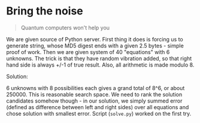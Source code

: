 # Bring the noise
> Quantum computers won't help you

We are given source of Python server. First thing it does is forcing us to generate string, whose
MD5 digest ends with a given 2.5 bytes - simple proof of work. Then we are given system of 40 "equations" with 6 unknowns.
The trick is that they have random vibration added, so that right hand side is always +/-1 of true result. Also, all
arithmetic is made modulo 8.

Solution:

6 unknowns with 8 possibilities each gives a grand total of 8^6, or about 250000. This is reasonable search space. We need
to rank the solution candidates somehow though - in our solution, we simply summed error (defined as difference between
left and right sides) over all equations and chose solution with smallest error. Script (`solve.py`) worked on the first try.
